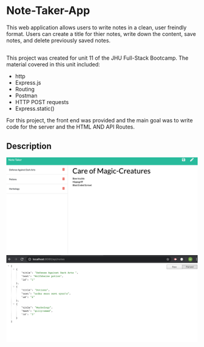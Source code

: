 # Note-Taker-App
This web application allows users to write notes in a clean, user freindly format. 
Users can create a title for thier notes, write down the content, save notes, and delete 
previously saved notes.



## 
This project was created for unit 11 of the JHU Full-Stack Bootcamp. The material covered in this unit 
included:
* http
* Express.js
* Routing
* Postman
* HTTP POST requests
* Express.static()

For this project, the front end was provided and the main goal was to write code for the server and the HTML AND API Routes. 
## Description
<img src="Develop/public/assets/images/screenshot.png" alt="screenshot">

<img src="Develop/public/assets/images/screenshot2.png" alt="screenshot2">

